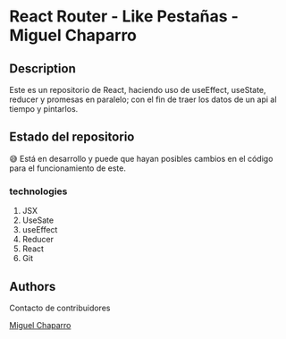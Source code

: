 # React Router - Like Pestañas - Miguel Chaparro


## Description

Este es un repositorio de React, haciendo uso de useEffect, useState, reducer y promesas en paralelo; con el fin de traer los datos de un api al tiempo y pintarlos.
## Estado del repositorio

:sweat_smile: Está en desarrollo y puede que hayan posibles cambios en el código para el funcionamiento de este.<br>
 

### technologies


1. JSX
2. UseSate
3. useEffect
4. Reducer
5. React
6. Git

## Authors

Contacto de contribuidores

[Miguel Chaparro](https://github.com/miguelchaparrocolo)<br>
